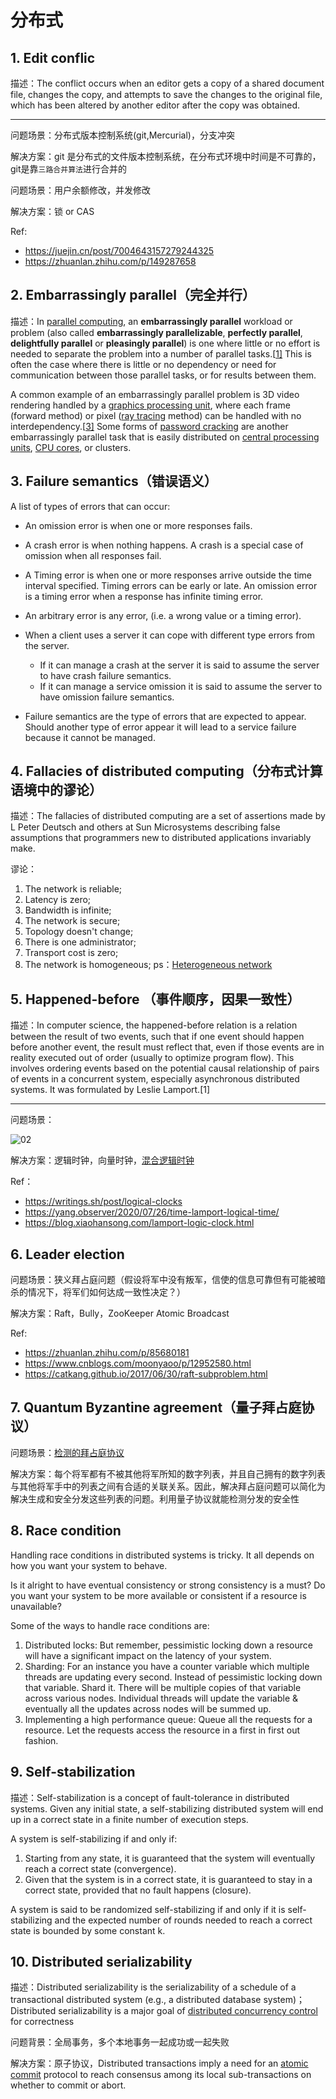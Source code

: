 # 分布式

## 1. Edit conflic

描述：The conflict occurs when an editor gets a copy of a shared document file, changes the copy, and attempts to save the changes to the original file, which has been altered by another editor after the copy was obtained.

---------------------

问题场景：分布式版本控制系统(git,Mercurial)，分支冲突

解决方案：git 是分布式的文件版本控制系统，在分布式环境中时间是不可靠的，git是靠`三路合并算法`进行合并的

问题场景：用户余额修改，并发修改

解决方案：锁 or CAS

Ref:

- https://juejin.cn/post/7004643157279244325
- https://zhuanlan.zhihu.com/p/149287658

## 2. Embarrassingly parallel（完全并行）

描述：In [parallel computing](https://en.wikipedia.org/wiki/Parallel_computing), an **embarrassingly parallel** workload or problem (also called **embarrassingly parallelizable**, **perfectly parallel**, **delightfully parallel** or **pleasingly parallel**) is one where little or no effort is needed to separate the problem into a number of parallel tasks.[[1\]](https://en.wikipedia.org/wiki/Embarrassingly_parallel#cite_note-1) This is often the case where there is little or no dependency or need for communication between those parallel tasks, or for results between them.

A common example of an embarrassingly parallel problem is 3D video rendering handled by a [graphics processing unit](https://en.wikipedia.org/wiki/Graphics_processing_unit), where each frame (forward method) or pixel ([ray tracing](https://en.wikipedia.org/wiki/Ray_tracing_(graphics)) method) can be handled with no interdependency.[[3\]](https://en.wikipedia.org/wiki/Embarrassingly_parallel#cite_note-ChalmersReinhard2011-3) Some forms of [password cracking](https://en.wikipedia.org/wiki/Password_cracking) are another embarrassingly parallel task that is easily distributed on [central processing units](https://en.wikipedia.org/wiki/Central_processing_unit), [CPU cores](https://en.wikipedia.org/wiki/CPU_core), or clusters.

## 3. Failure semantics（错误语义）
A list of types of errors that can occur:

- An omission error is when one or more responses fails. 

- A crash error is when nothing happens. A crash is a special case of omission when all responses fail.
- A Timing error is when one or more responses arrive outside the time interval specified. Timing errors can be early or late. An omission error is a timing error when a response has infinite timing error.
- An arbitrary error is any error, (i.e. a wrong value or a timing error).
- When a client uses a server it can cope with different type errors from the server.
  - If it can manage a crash at the server it is said to assume the server to have crash failure semantics.
  - If it can manage a service omission it is said to assume the server to have omission failure semantics.
- Failure semantics are the type of errors that are expected to appear.
Should another type of error appear it will lead to a service failure because it cannot be managed.


## 4. Fallacies of distributed computing（分布式计算语境中的谬论）

描述：The fallacies of distributed computing are a set of assertions made by L Peter Deutsch and others at Sun Microsystems describing false assumptions that programmers new to distributed applications invariably make.

谬论：
1. The network is reliable;
2. Latency is zero;
3. Bandwidth is infinite;
4. The network is secure;
5. Topology doesn't change;
6. There is one administrator;
7. Transport cost is zero;
8. The network is homogeneous; ps：[Heterogeneous network](https://en.wikipedia.org/wiki/Heterogeneous_network)

## 5. Happened-before （事件顺序，因果一致性）
描述：In computer science, the happened-before relation is a relation between the result of two events, such that if one event should happen before another event, the result must reflect that, even if those events are in reality executed out of order (usually to optimize program flow). This involves ordering events based on the potential causal relationship of pairs of events in a concurrent system, especially asynchronous distributed systems. It was formulated by Leslie Lamport.[1]

---------------------

问题场景：

![02](/Users/yongchang.zhang/Downloads/02.jpg)

解决方案：逻辑时钟，向量时钟，[混合逻辑时钟](http://yang.observer/2020/12/16/hlc/)

Ref：

- https://writings.sh/post/logical-clocks
- https://yang.observer/2020/07/26/time-lamport-logical-time/
- https://blog.xiaohansong.com/lamport-logic-clock.html


## 6. Leader election

问题场景：狭义拜占庭问题（假设将军中没有叛军，信使的信息可靠但有可能被暗杀的情况下，将军们如何达成一致性决定？）

解决方案：Raft，Bully，ZooKeeper Atomic Broadcast

Ref:

- https://zhuanlan.zhihu.com/p/85680181
- https://www.cnblogs.com/moonyaoo/p/12952580.html
- https://catkang.github.io/2017/06/30/raft-subproblem.html

## 7. Quantum Byzantine agreement（量子拜占庭协议）

问题场景：[检测的拜占庭协议](http://www.infocomm-journal.com/cjnis/article/2016/2096-109x/2096-109x-2-11-00030.shtml)

解决方案：每个将军都有不被其他将军所知的数字列表，并且自己拥有的数字列表与其他将军手中的列表之间有合适的关联关系。因此，解决拜占庭问题可以简化为解决生成和安全分发这些列表的问题。利用量子协议就能检测分发的安全性

## 8. Race condition

Handling race conditions in distributed systems is tricky. It all depends on how you want your system to behave.

Is it alright to have eventual consistency or strong consistency is a must?
Do you want your system to be more available or consistent if a resource is unavailable?

Some of the ways to handle race conditions are:

1. Distributed locks: But remember, pessimistic locking down a resource will have a significant impact on the latency of your system.
2. Sharding: For an instance you have a counter variable which multiple threads are updating every second. Instead of pessimistic locking down that variable.
Shard it. There will be multiple copies of that variable across various nodes. Individual threads will update the variable & eventually all the updates across nodes will be summed up.
3. Implementing a high performance queue: Queue all the requests for a resource. Let the requests access the resource in a first in first out fashion.

## 9. Self-stabilization

描述：Self-stabilization is a concept of fault-tolerance in distributed systems. Given any initial state, a self-stabilizing distributed system will end up in a correct state in a finite number of execution steps.

A system is self-stabilizing if and only if:

1. Starting from any state, it is guaranteed that the system will eventually reach a correct state (convergence).
2. Given that the system is in a correct state, it is guaranteed to stay in a correct state, provided that no fault happens (closure).

A system is said to be randomized self-stabilizing if and only if it is self-stabilizing and the expected number of rounds needed to reach a correct state is bounded by some constant k.


## 10. Distributed serializability

描述：Distributed serializability is the serializability of a schedule of a transactional distributed system (e.g., a distributed database system)；Distributed serializability is a major goal of [distributed concurrency control](https://en.wikipedia.org/wiki/Distributed_concurrency_control) for correctness

问题背景：全局事务，多个本地事务一起成功或一起失败

解决方案：原子协议，Distributed transactions imply a need for an [atomic commit](https://en.wikipedia.org/wiki/Atomic_commit) protocol to reach consensus among its local sub-transactions on whether to commit or abort.


